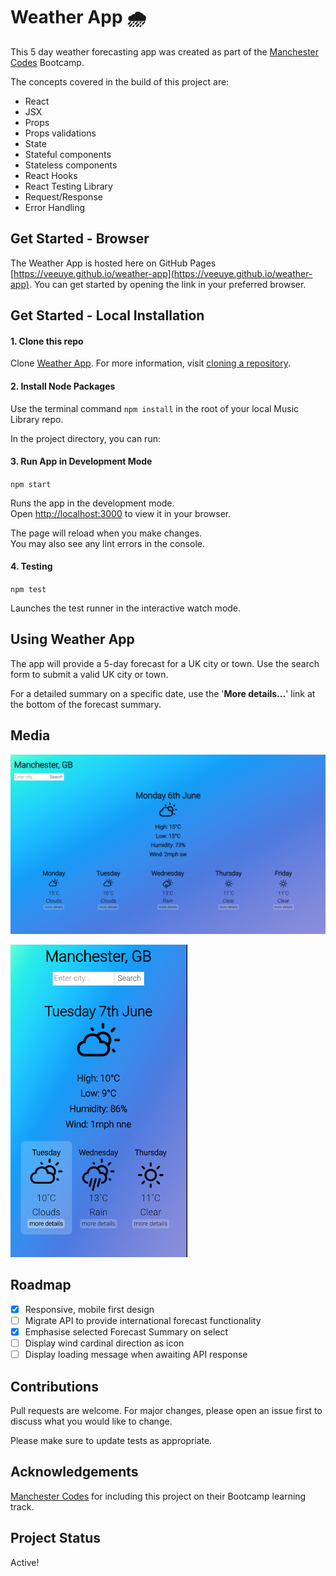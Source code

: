 # Weather App 🌧

This 5 day weather forecasting app was created as part of the [Manchester Codes](https://www.manchestercodes.com/) Bootcamp.

The concepts covered in the build of this project are:

- React
- JSX
- Props
- Props validations
- State
- Stateful components
- Stateless components
- React Hooks
- React Testing Library
- Request/Response
- Error Handling

## Get Started - Browser

The Weather App is hosted here on GitHub Pages [https://veeuye.github.io/weather-app](https://veeuye.github.io/weather-app). You can get started by opening the link in your preferred browser.

## Get Started - Local Installation

#### 1. Clone this repo

Clone [Weather App](https://github.com/VeeUye/weather-app). For more information, visit [cloning a repository](https://docs.github.com/en/repositories/creating-and-managing-repositories/cloning-a-repository).

#### 2. Install Node Packages

Use the terminal command `npm install` in the root of your local Music Library repo.

In the project directory, you can run:

#### 3. Run App in Development Mode

`npm start`

Runs the app in the development mode.\
Open [http://localhost:3000](http://localhost:3000) to view it in your browser.

The page will reload when you make changes.\
You may also see any lint errors in the console.

#### 4. Testing

`npm test`

Launches the test runner in the interactive watch mode.

## Using Weather App

The app will provide a 5-day forecast for a UK city or town. Use the search form to submit a valid UK city or town.

For a detailed summary on a specific date, use the '**More details...**' link at the bottom of the forecast summary.

## Media

![Weather App Desktop Version](./readme-media/weather-app-desktop.png?raw=true "Title")

![Weather App Mobile Version](./readme-media/mobile-version.png?raw=true "Title")

## Roadmap

- [x] Responsive, mobile first design
- [ ] Migrate API to provide international forecast functionality
- [x] Emphasise selected Forecast Summary on select
- [ ] Display wind cardinal direction as icon
- [ ] Display loading message when awaiting API response

## Contributions

Pull requests are welcome. For major changes, please open an issue first to discuss what you would like to change.

Please make sure to update tests as appropriate.

## Acknowledgements

[Manchester Codes](https://www.manchestercodes.com/) for including this project on their Bootcamp learning track.

## Project Status

Active!
